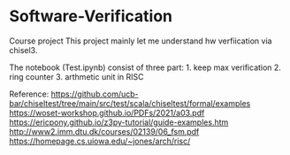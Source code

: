 # Software-Verification
Course project
This project mainly let me understand hw verfiication via chisel3.

The notebook (Test.ipynb) consist of three part: 
    1. keep max verification 
    2. ring counter 
    3. arthmetic unit in RISC  

Reference:
https://github.com/ucb-bar/chiseltest/tree/main/src/test/scala/chiseltest/formal/examples
https://woset-workshop.github.io/PDFs/2021/a03.pdf
https://ericpony.github.io/z3py-tutorial/guide-examples.htm
http://www2.imm.dtu.dk/courses/02139/06_fsm.pdf
https://homepage.cs.uiowa.edu/~jones/arch/risc/
